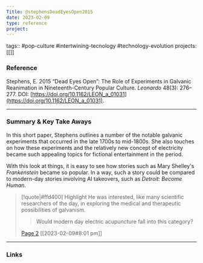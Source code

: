 ```yaml
---
Title: @stephensDeadEyesOpen2015
date: 2023-02-09
type: reference
project:
---
```


tags:: #pop-culture #intertwining-tecnology #technology-evolution 
projects:[[]]

### Reference 

Stephens, E. 2015 “Dead Eyes Open”: The Role of Experiments in Galvanic Reanimation in Nineteenth-Century Popular Culture. _Leonardo_ 48(3): 276–277. DOI: [https://doi.org/10.1162/LEON_a_01031](https://doi.org/10.1162/LEON_a_01031).

---

### Summary & Key Take Aways

In this short paper, Stephens outlines a number of the notable galvanic experiments that occurred in the late 1700s to mid-1800s. She also touches on how these experiments and the relatively new concept of electricity became such appealing topics for fictional entertainment in the period. 

With this look at things, it is easy to see how stories such as Mary Shelley's *Frankenstein*
became so popular. In a way, such a story could be compared to modern-day stories involving AI takeovers, such as *Detroit: Become Human*. 

> [!quote|#ffd400] Highlight
> He was interested, like many scientific researchers of the day, in exploring the medical and therapeutic possibilities of galvanism.
>
>> Would modern day electric acupuncture fall into this category?
>
> [Page 2](zotero://open-pdf/library/items/KH9BPPIB?page=2) [[2023-02-09#8:01 pm]]

--- 

### Links

